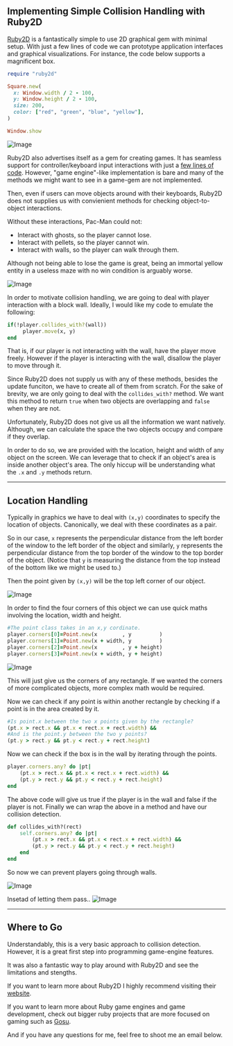 ## Implementing Simple Collision Handling with Ruby2D

[Ruby2D](https://www.ruby2d.com) is a fantastically simple to use 2D graphical gem with minimal setup. With just a few lines of code we can prototype application interfaces and graphical visualizations. For instance, the code below supports a magnificent box.

```ruby
require "ruby2d"

Square.new(
  x: Window.width / 2 - 100,
  y: Window.height / 2 - 100,
  size: 200,
  color: ["red", "green", "blue", "yellow"],
)

Window.show
```

![Image](./images/2019-9-8/simple_box.png)

Ruby2D also advertises itself as a gem for creating games. It has seamless support for controller/keyboard input interactions with just a [few lines of code](http://www.ruby2d.com/learn/input/). However, "game engine"-like implementation is bare and many of the methods we might want to see in a game-gem are not implemented.

Then, even if users can move objects around with their keyboards, Ruby2D does not supplies us with convienient methods for checking object-to-object interactions.

Without these interactions, Pac-Man could not:

- Interact with ghosts, so the player cannot lose.
- Interact with pellets, so the player cannot win.
- Interact with walls, so the player can walk through them.

Although not being able to lose the game is great, being an immortal yellow entity in a useless maze with no win condition is arguably worse.

![Image](./images/2019-9-8/wakawaka.png)

In order to motivate collision handling, we are going to deal with player interaction with a block wall. Ideally, I would like my code to emulate the following:

```rb
if(!player.collides_with?(wall))
     player.move(x, y)
end
```

That is, if our player is not interacting with the wall, have the player move freely. However if the player is interacting with the wall, disallow the player to move through it.

Since Ruby2D does not supply us with any of these methods, besides the update funciton, we have to create all of them from scratch. For the sake of brevity, we are only going to deal with the `collides_with?` method. We want this method to return `true` when two objects are overlapping and `false` when they are not.

Unfortunately, Ruby2D does not give us all the information we want natively. Although, we can calculate the space the two objects occupy and compare if they overlap.

In order to do so, we are provided with the location, height and width of any object on the screen. We can leverage that to check if an object's area is inside another object's area. The only hiccup will be understanding what the `.x` and `.y` methods return.

---

## Location Handling

Typically in graphics we have to deal with `(x,y)` coordinates to specify the location of objects. Canonically, we deal with these coordinates as a pair.

So in our case, `x` represents the perpendicular distance from the left border of the window to the left border of the object and similarly, `y` represents the perpendicular distance from the top border of the window to the top border of the object. (Notice that `y` is measuring the distance from the top instead of the bottom like we might be used to.)

Then the point given by `(x,y)` will be the top left corner of our object.

![Image](./images/2019-9-8/pixel_perfect.png)

In order to find the four corners of this object we can use quick maths involving the location, width and height.

```rb
#The point class takes in an x,y cordinate.
player.corners[0]=Point.new(x        , y         )
player.corners[1]=Point.new(x + width, y         )
player.corners[2]=Point.new(x        , y + height)
player.corners[3]=Point.new(x + width, y + height)
```

![Image](./images/2019-9-8/squiggly.png)

This will just give us the corners of any rectangle. If we wanted the corners of more complicated objects, more complex math would be required.

Now we can check if any point is within another rectangle by checking if a point is in the area created by it.

```rb
#Is point.x between the two x points given by the rectangle?
(pt.x > rect.x && pt.x < rect.x + rect.width) &&
#And is the point.y between the two y points?
(pt.y > rect.y && pt.y < rect.y + rect.height)
```

Now we can check if the box is in the wall by iterating through the points.

```rb
player.corners.any? do |pt|
    (pt.x > rect.x && pt.x < rect.x + rect.width) &&
    (pt.y > rect.y && pt.y < rect.y + rect.height)
end
```

The above code will give us true if the player is in the wall and false if the player is not. Finally we can wrap the above in a method and have our collision detection.

```rb
def collides_with?(rect)
    self.corners.any? do |pt|
        (pt.x > rect.x && pt.x < rect.x + rect.width) &&
        (pt.y > rect.y && pt.y < rect.y + rect.height)
    end
end
```

So now we can prevent players going through walls.

![Image](./images/2019-9-8/triptych_wall.png)

Insetad of letting them pass..
![Image](./images/2019-9-8/triptych.png)

---

## Where to Go

Understandably, this is a very basic approach to collision detection. However, it is a great first step into programming game-engine features.

It was also a fantastic way to play around with Ruby2D and see the limitations and stengths.

If you want to learn more about Ruby2D I highly recommend visiting their [website](https://www.ruby2d.com).

If you want to learn more about Ruby game engines and game development, check out bigger ruby projects that are more focused on gaming such as [Gosu](https://www.libgosu.org/).

And if you have any questions for me, feel free to shoot me an email below.
